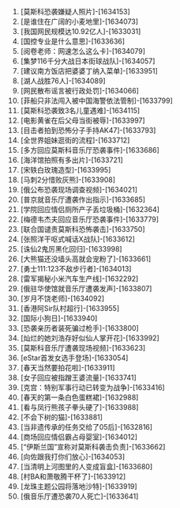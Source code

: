 
1. [莫斯科恐袭嫌疑人照片]-[1634153]
1. [是谁住在广阔的小麦地里]-[1634073]
1. [我国网民规模达10.92亿人]-[1633031]
1. [国控专业是什么意思]-[1633636]
1. [阅卷老师：网速怎么这么卡]-[1634079]
1. [集梦116千分大战日本街球战队]-[1634057]
1. [建议南方饭店把婆婆丁纳入菜单]-[1633951]
1. [湖人战胜76人]-[1634089]
1. [网民散布谣言被行政处罚]-[1634066]
1. [菲船只非法闯入被中国海警依法管制]-[1633799]
1. [莫斯科恐袭致3名儿童遇难]-[1634115]
1. [电影黄雀在后父母当街被辱]-[1633997]
1. [目击者拍到恐怖分子手持AK47]-[1633793]
1. [全世界姐妹逛街的流程]-[1633712]
1. [多方回应莫斯科音乐厅恐袭事件]-[1633686]
1. [海洋馆拍照有多出片]-[1633721]
1. [宋轶白玫瑰造型]-[1633995]
1. [马刺2分惜败灰熊]-[1633908]
1. [俄公布恐袭现场调查视频]-[1634021]
1. [普京就音乐厅遭袭作出指示]-[1633685]
1. [学院回应情侣厕所产子丢垃圾桶]-[1632364]
1. [梅德韦杰夫回应音乐厅恐袭事件]-[1633779]
1. [联合国谴责莫斯科恐怖袭击]-[1633750]
1. [张照洋干呕式喊话X战队]-[1633612]
1. [诛仙2鬼厉黑化回归]-[1633998]
1. [大熊猫还没墙头高就会宠粉了]-[1633661]
1. [勇士111:123不敌步行者]-[1634013]
1. [雷军揭秘小米汽车生产线]-[1632292]
1. [俄驻华使馆就音乐厅遭袭发声]-[1633807]
1. [岁月不饶老师]-[1634092]
1. [香港阿Sir队村超行]-[1633955]
1. [国际小狗日]-[1633940]
1. [恐袭亲历者装死骗过枪手]-[1633800]
1. [灿烂的她刘浩存好似仙人掌开花]-[1633992]
1. [莫斯科音乐厅遭袭现场视频]-[1633623]
1. [eStar首发女选手登场]-[1633054]
1. [春天当然要拍花啦]-[1633911]
1. [女子回应被指蹭王婆流量]-[1633741]
1. [克宫：特别军事行动已转变为战争]-[1633416]
1. [春天的第一条白色蛋糕裙]-[1632988]
1. [看与凤行熊孩子拳头硬了]-[1633988]
1. [不会下树的猫]-[1633881]
1. [当非遗传承的任务交给了05后]-[1632816]
1. [商场回应情侣霸占母婴室]-[1634012]
1. [“伊斯兰国”宣称对莫斯科袭击负责]-[1633662]
1. [向佐跟我打你们放心]-[1634053]
1. [当清明上河图里的人变成盲盒]-[1633680]
1. [村BA和萧敬腾干杯了]-[1633912]
1. [龙珠主题公园将落地沙特]-[1633919]
1. [俄音乐厅遭恐袭70人死亡]-[1633641]
